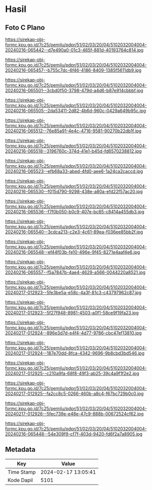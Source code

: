 # Hasil

## Foto C Plano

https://sirekap-obj-formc.kpu.go.id/7c25/pemilu/pdpr/51/02/03/20/04/5102032004004-20240216-065442--d7e490a0-01c3-465f-881d-40193764c814.jpg

https://sirekap-obj-formc.kpu.go.id/7c25/pemilu/pdpr/51/02/03/20/04/5102032004004-20240216-065457--b755c7dc-6f46-4186-8409-1385f5611db9.jpg

https://sirekap-obj-formc.kpu.go.id/7c25/pemilu/pdpr/51/02/03/20/04/5102032004004-20240216-065501--3cbd0f50-3798-479d-a4d6-b87e914cbbbf.jpg

https://sirekap-obj-formc.kpu.go.id/7c25/pemilu/pdpr/51/02/03/20/04/5102032004004-20240216-065505--2da53411-2d82-4b6d-960c-0429a649b95c.jpg

https://sirekap-obj-formc.kpu.go.id/7c25/pemilu/pdpr/51/02/03/20/04/5102032004004-20240216-065512--76e85a91-4e4c-4716-9581-90270b22db1f.jpg

https://sirekap-obj-formc.kpu.go.id/7c25/pemilu/pdpr/51/02/03/20/04/5102032004004-20240216-065518--3196760c-374d-41e1-b45d-fd6570238812.jpg

https://sirekap-obj-formc.kpu.go.id/7c25/pemilu/pdpr/51/02/03/20/04/5102032004004-20240216-065523--efb68a33-abed-4fd0-aee6-1a24ca2caccd.jpg

https://sirekap-obj-formc.kpu.go.id/7c25/pemilu/pdpr/51/02/03/20/04/5102032004004-20240216-065530--f015d790-9298-438e-a80a-efd22f57ac20.jpg

https://sirekap-obj-formc.kpu.go.id/7c25/pemilu/pdpr/51/02/03/20/04/5102032004004-20240216-065536--f7f0b050-b0c9-407e-bc85-c8414a455db3.jpg

https://sirekap-obj-formc.kpu.go.id/7c25/pemilu/pdpr/51/02/03/20/04/5102032004004-20240216-065540--3cdca213-c2e3-4c61-89ea-f036ee85bb2f.jpg

https://sirekap-obj-formc.kpu.go.id/7c25/pemilu/pdpr/51/02/03/20/04/5102032004004-20240216-065548--ef44f03b-fe10-496e-9f45-8271e4aaf4e6.jpg

https://sirekap-obj-formc.kpu.go.id/7c25/pemilu/pdpr/51/02/03/20/04/5102032004004-20240216-065557--f5a7847b-4ae4-4629-a566-0044220a8521.jpg

https://sirekap-obj-formc.kpu.go.id/7c25/pemilu/pdpr/51/02/03/20/04/5102032004004-20240217-012923--5fe3be5a-e58c-4a3f-81c3-c43797962c87.jpg

https://sirekap-obj-formc.kpu.go.id/7c25/pemilu/pdpr/51/02/03/20/04/5102032004004-20240217-012923--5f27f948-8981-4503-a0f1-58ce9f19fa23.jpg

https://sirekap-obj-formc.kpu.go.id/7c25/pemilu/pdpr/51/02/03/20/04/5102032004004-20240217-012924--896e3d7d-e4f4-4d77-9786-cbc47ef13810.jpg

https://sirekap-obj-formc.kpu.go.id/7c25/pemilu/pdpr/51/02/03/20/04/5102032004004-20240217-012924--187e70dd-8fca-4342-9696-9b8cbd3bd546.jpg

https://sirekap-obj-formc.kpu.go.id/7c25/pemilu/pdpr/51/02/03/20/04/5102032004004-20240217-012925--c210a9fa-68f8-49f3-ab25-39c4a9f1f2e2.jpg

https://sirekap-obj-formc.kpu.go.id/7c25/pemilu/pdpr/51/02/03/20/04/5102032004004-20240217-012925--fa2cc8c5-0266-460b-a8c4-f67bc729b0c0.jpg

https://sirekap-obj-formc.kpu.go.id/7c25/pemilu/pdpr/51/02/03/20/04/5102032004004-20240217-012926--5fec739e-e48e-47c9-888b-00672524cf62.jpg

https://sirekap-obj-formc.kpu.go.id/7c25/pemilu/pdpr/51/02/03/20/04/5102032004004-20240216-065448--54e309f9-cf7f-403d-9420-fd6f2a7a8905.jpg


## Metadata

| Key        | Value               |
| ---------- | ------------------- |
| Time Stamp | 2024-02-17 13:05:41 |
| Kode Dapil | 5101                |



